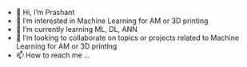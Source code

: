 - 👋 Hi, I’m Prashant
- 👀 I’m interested in Machine Learning for AM or 3D printing
- 🌱 I’m currently learning ML, DL, ANN
- 💞️ I’m looking to collaborate on topics or projects related to Machine Learning for AM or 3D printing
- 📫 How to reach me ...

<!---
Pan2707/Pan2707 is a ✨ special ✨ repository because its `README.md` (this file) appears on your GitHub profile.
You can click the Preview link to take a look at your changes.
--->
